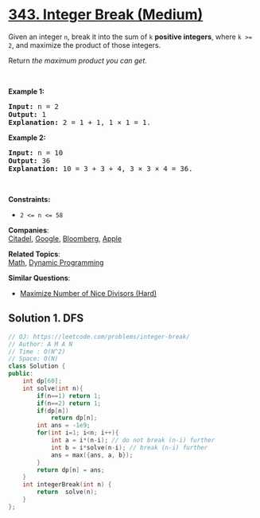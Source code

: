 # [343. Integer Break (Medium)](https://leetcode.com/problems/integer-break/)

<p>Given an integer <code>n</code>, break it into the sum of <code>k</code> <strong>positive integers</strong>, where <code>k &gt;= 2</code>, and maximize the product of those integers.</p>

<p>Return <em>the maximum product you can get</em>.</p>

<p>&nbsp;</p>
<p><strong>Example 1:</strong></p>

<pre><strong>Input:</strong> n = 2
<strong>Output:</strong> 1
<strong>Explanation:</strong> 2 = 1 + 1, 1 × 1 = 1.
</pre>

<p><strong>Example 2:</strong></p>

<pre><strong>Input:</strong> n = 10
<strong>Output:</strong> 36
<strong>Explanation:</strong> 10 = 3 + 3 + 4, 3 × 3 × 4 = 36.
</pre>

<p>&nbsp;</p>
<p><strong>Constraints:</strong></p>

<ul>
	<li><code>2 &lt;= n &lt;= 58</code></li>
</ul>


**Companies**:  
[Citadel](https://leetcode.com/company/citadel), [Google](https://leetcode.com/company/google), [Bloomberg](https://leetcode.com/company/bloomberg), [Apple](https://leetcode.com/company/apple)

**Related Topics**:  
[Math](https://leetcode.com/tag/math/), [Dynamic Programming](https://leetcode.com/tag/dynamic-programming/)

**Similar Questions**:
* [Maximize Number of Nice Divisors (Hard)](https://leetcode.com/problems/maximize-number-of-nice-divisors/)

## Solution 1. DFS

```cpp
// OJ: https://leetcode.com/problems/integer-break/
// Author: A M A N
// Time : O(N^2)
// Space: O(N)
class Solution {
public:
    int dp[60];
    int solve(int n){
        if(n==1) return 1;
        if(n==2) return 1;
        if(dp[n])
            return dp[n];
        int ans = -1e9;
        for(int i=1; i<n; i++){
            int a = i*(n-i); // do not break (n-i) further
            int b = i*solve(n-i); // break (n-i) further
            ans = max({ans, a, b});
        }
        return dp[n] = ans;
    }
    int integerBreak(int n) {
        return  solve(n);
    }
};
```
